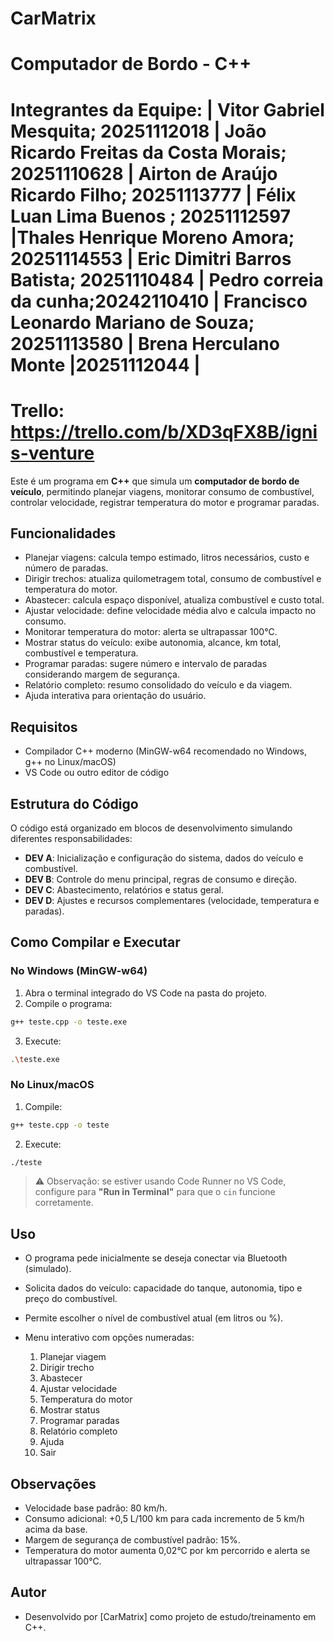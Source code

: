 # CarMatrix
# Computador de Bordo - C++
# Integrantes da Equipe: | Vitor Gabriel Mesquita; 20251112018 | João Ricardo Freitas da Costa Morais; 20251110628 | Airton de Araújo Ricardo Filho; 20251113777 | Félix Luan Lima Buenos ; 20251112597 |Thales Henrique Moreno Amora; 20251114553 | Eric Dimitri Barros Batista; 20251110484 | Pedro correia da cunha;20242110410 | Francisco Leonardo Mariano de Souza; 20251113580 | Brena Herculano Monte |20251112044 |
# Trello: https://trello.com/b/XD3qFX8B/ignis-venture


Este é um programa em **C++** que simula um **computador de bordo de veículo**, permitindo planejar viagens, monitorar consumo de combustível, controlar velocidade, registrar temperatura do motor e programar paradas.

## Funcionalidades

- Planejar viagens: calcula tempo estimado, litros necessários, custo e número de paradas.
- Dirigir trechos: atualiza quilometragem total, consumo de combustível e temperatura do motor.
- Abastecer: calcula espaço disponível, atualiza combustível e custo total.
- Ajustar velocidade: define velocidade média alvo e calcula impacto no consumo.
- Monitorar temperatura do motor: alerta se ultrapassar 100°C.
- Mostrar status do veículo: exibe autonomia, alcance, km total, combustível e temperatura.
- Programar paradas: sugere número e intervalo de paradas considerando margem de segurança.
- Relatório completo: resumo consolidado do veículo e da viagem.
- Ajuda interativa para orientação do usuário.

## Requisitos

- Compilador C++ moderno (MinGW-w64 recomendado no Windows, g++ no Linux/macOS)
- VS Code ou outro editor de código

## Estrutura do Código

O código está organizado em blocos de desenvolvimento simulando diferentes responsabilidades:

- **DEV A**: Inicialização e configuração do sistema, dados do veículo e combustível.
- **DEV B**: Controle do menu principal, regras de consumo e direção.
- **DEV C**: Abastecimento, relatórios e status geral.
- **DEV D**: Ajustes e recursos complementares (velocidade, temperatura e paradas).

## Como Compilar e Executar

### No Windows (MinGW-w64)

1. Abra o terminal integrado do VS Code na pasta do projeto.
2. Compile o programa:
```bash
g++ teste.cpp -o teste.exe
````

3. Execute:

```bash
.\teste.exe
```

### No Linux/macOS

1. Compile:

```bash
g++ teste.cpp -o teste
```

2. Execute:

```bash
./teste
```

> ⚠️ Observação: se estiver usando Code Runner no VS Code, configure para **"Run in Terminal"** para que o `cin` funcione corretamente.

## Uso

* O programa pede inicialmente se deseja conectar via Bluetooth (simulado).
* Solicita dados do veículo: capacidade do tanque, autonomia, tipo e preço do combustível.
* Permite escolher o nível de combustível atual (em litros ou %).
* Menu interativo com opções numeradas:

  1. Planejar viagem
  2. Dirigir trecho
  3. Abastecer
  4. Ajustar velocidade
  5. Temperatura do motor
  6. Mostrar status
  7. Programar paradas
  8. Relatório completo
  9. Ajuda
  10. Sair

## Observações

* Velocidade base padrão: 80 km/h.
* Consumo adicional: +0,5 L/100 km para cada incremento de 5 km/h acima da base.
* Margem de segurança de combustível padrão: 15%.
* Temperatura do motor aumenta 0,02°C por km percorrido e alerta se ultrapassar 100°C.

## Autor

* Desenvolvido por [CarMatrix] como projeto de estudo/treinamento em C++.